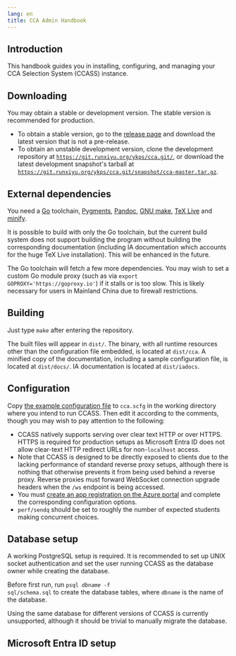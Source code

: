 ```yaml
---
lang: en
title: CCA Admin Handbook
---
```


## Introduction

This handbook guides you in installing, configuring, and managing your CCA Selection System (CCASS) instance.

## Downloading

You may obtain a stable or development version. The stable version is recommended for production.

- To obtain a stable version, go to the [release page](https://git.runxiyu.org/ykps/cca.git/refs/) and download the latest version that is not a pre-release.
- To obtain an unstable development version, clone the development repository at [`https://git.runxiyu.org/ykps/cca.git/`](https://git.runxiyu.org/ykps/cca.git/refs/), or download the latest development snapshot's tarball at [`https://git.runxiyu.org/ykps/cca.git/snapshot/cca-master.tar.gz`](https://git.runxiyu.org/ykps/cca.git/snapshot/cca-master.tar.gz).

## External dependencies

You need a [Go](https://go.dev) toolchain, [Pygments](https://pygments.org), [Pandoc](https://pandoc.org), [GNU make](https://www.gnu.org/software/make/), [TeX Live](https://tug.org/texlive/) and [minify](https://github.com/tdewolff/minify).

It is possible to build with only the Go toolchain, but the current build system does not support building the program without building the corresponding documentation (including IA documentation which accounts for the huge TeX Live installation). This will be enhanced in the future.

The Go toolchain will fetch a few more dependencies. You may wish to set a custom Go module proxy (such as via `export GOPROXY='https://goproxy.io'`) if it stalls or is too slow. This is likely necessary for users in Mainland China due to firewall restrictions.

## Building

Just type `make` after entering the repository.

The built files will appear in `dist/`. The binary, with all runtime resources other than the configuration file embedded, is located at `dist/cca`. A minified copy of the documentation, including a sample configuration file, is located at `dist/docs/`. IA documentation is located at `dist/iadocs`.

## Configuration

Copy [the example configuration file](./cca.scfg.example) to `cca.scfg` in the working directory where you intend to run CCASS. Then edit it according to the comments, though you may wish to pay attention to the following:

-   CCASS natively supports serving over clear text HTTP or over HTTPS. HTTPS is required for production setups as Microsoft Entra ID does not allow clear-text HTTP redirect URLs for non-`localhost` access.
-   Note that CCASS is designed to be directly exposed to clients due to the lacking performance of standard reverse proxy setups, although there is nothing that otherwise prevents it from being used behind a reverse proxy. Reverse proxies must forward WebSocket connection upgrade headers when the `/ws` endpoint is being accessed.
-   You must [create an app registration on the Azure portal](https://portal.azure.com/#view/Microsoft_AAD_RegisteredApps/ApplicationsListBlade) and complete the corresponding configuration options.
-   `perf/sendq` should be set to roughly the number of expected students making concurrent choices.

## Database setup

A working PostgreSQL setup is required. It is recommended to set up UNIX socket authentication and set the user running CCASS as the database owner while creating the database.

Before first run, run <code>psql <i>dbname</i> -f sql/schema.sql</code> to create the database tables, where <code><i>dbname</i></code> is the name of the database.

Using the same database for different versions of CCASS is currently unsupported, although it should be trivial to manually migrate the database.

## Microsoft Entra ID setup

```json

```

